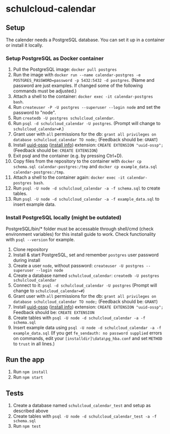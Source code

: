 # schulcloud-calendar

## Setup
The calender needs a PostgreSQL database. You can set it up in a container or install it locally.

### Setup PostgreSQL as Docker container
1. Pull the PostgreSQL image: `docker pull postgres`
2. Run the image with `docker run --name calendar-postgres -e POSTGRES_PASSWORD=password -p 5432:5432 -d postgres`. (Name and password are just examples. If changed some of the following commands must be adjusted.)
3. Attach a shell to the container: `docker exec -it calendar-postgres bash`.
4. Run `createuser -P -U postgres --superuser --login node` and set the password to "node".
5. Run `createdb -U postgres schulcloud_calendar`.
5. Run `psql -d schulcloud_calendar -U postgres`. (Prompt will change to `schulcloud_calendar=#`.)
6. Grant user with `all` permissions for the db: `grant all privileges on database schulcloud_calendar TO node;` (Feedback should be: `GRANT`)
7. Install [uuid-ossp](https://www.postgresql.org/docs/current/static/uuid-ossp.html) ([install info](https://www.postgresql.org/message-id/C5EBF511-835E-4F24-A4E4-6CC0119F48E4%40me.com)) extension: `CREATE EXTENSION "uuid-ossp";` (Feedback should be: `CREATE EXTENSION`)
8. Exit psql and the container (e.g. by pressing Ctrl+D).
9. Copy files from the repository to the container with `docker cp schema.sql calendar-postgres:/tmp` and `docker cp example_data.sql calendar-postgres:/tmp`.
10. Attach a shell to the container again: `docker exec -it calendar-postgres bash`.
11. Run `psql -U node -d schulcloud_calendar -a -f schema.sql` to create tables.
12. Run `psql -U node -d schulcloud_calendar -a -f example_data.sql` to insert example data.

### Install PostgreSQL locally (might be outdated)
PostgreSQL/bin/* folder must be accessable through shell/cmd (check environment variables) for this install guide to work. Check functionality with `psql --version` for example.
1. Clone repository
2. Install & start PostgreSQL, set and remember `postgres` user password during install
3. Create a user `node`, without password: `createuser -U postgres --superuser --login node`
4. Create a database named `schulcloud_calendar`: `createdb -U postgres schulcloud_calendar`
5. Connect to it: `psql -d schulcloud_calendar -U postgres`
   (Prompt will change to `schulcloud_calendar=#`)
6. Grant user with `all` permissions for the db: `grant all privileges on database schulcloud_calendar TO node;`
   (Feedback should be: `GRANT`)
7. Install [uuid-ossp](https://www.postgresql.org/docs/current/static/uuid-ossp.html) ([install info](https://www.postgresql.org/message-id/C5EBF511-835E-4F24-A4E4-6CC0119F48E4%40me.com)) extension: `CREATE EXTENSION "uuid-ossp";`
   Feedback should be: `CREATE EXTENSION`
8. Create tables with `psql -U node -d schulcloud_calendar -a -f schema.sql`
9. Insert example data using `psql -U node -d schulcloud_calendar -a -f example_data.sql`
(If you get `fe_sendauth: no password supplied` errors on commands, edit your `[installdir]\data\pg_hba.conf` and set `METHOD` to `trust` in all lines.)

## Run the app
1. Run `npm install`
2. Run `npm start` 

## Tests
1. Create a database named `schulcloud_calendar_test` and setup as described above
2. Create tables with `psql -U node -d schulcloud_calendar_test -a -f schema.sql`
3. Run `npm test`
